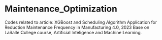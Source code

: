 # Maintenance_Optimization
Codes related to article: XGBoost and Scheduling Algorithm Application for Reduction Maintenance Frequency in Manufacturing 4.0, 2023
Base on LaSalle College course, Artificial Inteligence and Machine Learning.  
